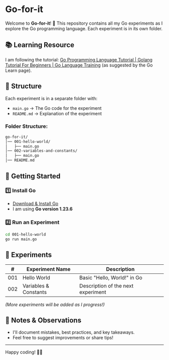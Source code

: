 # Go-for-it

Welcome to **Go-for-it**! 🚀 This repository contains all my Go experiments as I explore the Go programming language. Each experiment is in its own folder.

## 📚 Learning Resource
I am following the tutorial:
[Go Programming Language Tutorial | Golang Tutorial For Beginners | Go Language Training](https://www.youtube.com/watch?v=Q0sKAMal4WQ)
(as suggested by the Go Learn page).

## 🏰 Structure
Each experiment is in a separate folder with:
- `main.go` → The Go code for the experiment
- `README.md` → Explanation of the experiment

### Folder Structure:
```sh
go-for-it/
│── 001-hello-world/
│   ├── main.go
│── 002-variables-and-constants/
│   ├── main.go
│── README.md
```

## 🚀 Getting Started
### 1️⃣ Install Go
- [Download & Install Go](https://go.dev/doc/install)
- I am using **Go version 1.23.6**

### 2️⃣ Run an Experiment
```sh
cd 001-hello-world
go run main.go
```

## 📂 Experiments
| #   | Experiment Name          | Description                        |
|-----|--------------------------|------------------------------------|
| 001 | Hello World              | Basic "Hello, World!" in Go        |
| 002 | Variables & Constants    | Description of the next experiment |

_(More experiments will be added as I progress!)_

## 📌 Notes & Observations
- I'll document mistakes, best practices, and key takeaways.
- Feel free to suggest improvements or share tips!

---

Happy coding! 🐹🚀
